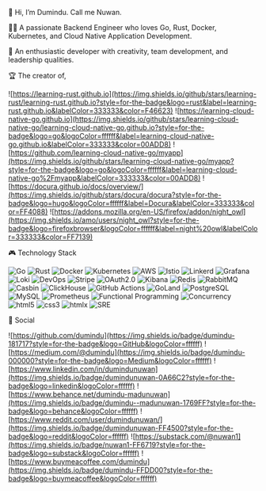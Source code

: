 👋 Hi, I’m Dumindu. Call me Nuwan.

🧑‍💻 A passionate Backend Engineer who loves Go, Rust, Docker, Kubernetes, and Cloud Native Application Development.

🌱 An enthusiastic developer with creativity, team development, and leadership qualities.

🏆 The creator of,

![https://learning-rust.github.io](https://img.shields.io/github/stars/learning-rust/learning-rust.github.io?style=for-the-badge&logo=rust&label=learning-rust.github.io&labelColor=333333&color=F46623)
![https://learning-cloud-native-go.github.io](https://img.shields.io/github/stars/learning-cloud-native-go/learning-cloud-native-go.github.io?style=for-the-badge&logo=go&logoColor=ffffff&label=learning-cloud-native-go.github.io&labelColor=333333&color=00ADD8)
![https://github.com/learning-cloud-native-go/myapp](https://img.shields.io/github/stars/learning-cloud-native-go/myapp?style=for-the-badge&logo=go&logoColor=ffffff&label=learning-cloud-native-go%2Fmyapp&labelColor=333333&color=00ADD8)
![https://docura.github.io/docs/overview/](https://img.shields.io/github/stars/docura/docura?style=for-the-badge&logo=hugo&logoColor=ffffff&label=Docura&labelColor=333333&color=FF4088)
![https://addons.mozilla.org/en-US/firefox/addon/night_owl](https://img.shields.io/amo/users/night_owl?style=for-the-badge&logo=firefoxbrowser&logoColor=ffffff&label=night%20owl&labelColor=333333&color=FF7139)

🎮 Technology Stack

![Go](https://img.shields.io/badge/Go-00ADD8?style=for-the-badge&logo=go&logoColor=ffffff)
![Rust](https://img.shields.io/badge/Rust-F46623?style=for-the-badge&logo=rust&logoColor=ffffff)
![Docker](https://img.shields.io/badge/Docker-2496ED?style=for-the-badge&logo=docker&logoColor=ffffff)
![Kubernetes](https://img.shields.io/badge/Kubernetes-326CE5?style=for-the-badge&logo=Kubernetes&logoColor=ffffff)
![AWS](https://img.shields.io/badge/AWS-FF9900?style=for-the-badge&logo=aws&logoColor=ffffff)
![Istio](https://img.shields.io/badge/Istio-466BB0?style=for-the-badge&logo=Istio&logoColor=ffffff)
![Linkerd](https://img.shields.io/badge/Linkerd-2BEDA7?style=for-the-badge&logo=Linkerd&logoColor=ffffff)
![Grafana](https://img.shields.io/badge/Grafana-F46800?style=for-the-badge&logo=Grafana&logoColor=ffffff)
![Loki](https://img.shields.io/badge/Loki-F46800?style=for-the-badge&logo=Grafana&logoColor=ffffff)
![DevOps](https://img.shields.io/badge/DevOps-00ADD8?style=for-the-badge)
![Stripe](https://img.shields.io/badge/Stripe-008CDD?style=for-the-badge&logo=Stripe&logoColor=ffffff)
![OAuth2.0](https://img.shields.io/badge/OAuth2.0-333333?style=for-the-badge)
![Kibana](https://img.shields.io/badge/Kibana-005571?style=for-the-badge&logo=Kibana&logoColor=ffffff)
![Redis](https://img.shields.io/badge/Redis-DC382D?style=for-the-badge&logo=Redis&logoColor=ffffff)
![RabbitMQ](https://img.shields.io/badge/RabbitMQ-FF6600?style=for-the-badge&logo=RabbitMQ&logoColor=ffffff)
![Casbin](https://img.shields.io/badge/Casbin-00ADD8?style=for-the-badge)
![ClickHouse](https://img.shields.io/badge/ClickHouse-FFCC01?style=for-the-badge&logo=ClickHouse&logoColor=ffffff)
![GitHub Actions](https://img.shields.io/badge/githubactions-2088FF?style=for-the-badge&logo=githubactions&logoColor=FFFFFF)
![GoLand](https://img.shields.io/badge/GoLand-000000?style=for-the-badge&logo=GoLand&logoColor=ffffff)
![PostgreSQL](https://img.shields.io/badge/PostgreSQL-4169E1?style=for-the-badge&logo=PostgreSQL&logoColor=ffffff)
![MySQL](https://img.shields.io/badge/MySQL-4479A1?style=for-the-badge&logo=MySQL&logoColor=ffffff)
![Prometheus](https://img.shields.io/badge/Prometheus-E6522C?style=for-the-badge&logo=Prometheus&logoColor=ffffff)
![Functional Programming](https://img.shields.io/badge/Functional%20Programming-0969da?style=for-the-badge)
![Concurrency](https://img.shields.io/badge/Concurrency-333333?style=for-the-badge)
![html5](https://img.shields.io/badge/html5-E34F26?style=for-the-badge&logo=html5&logoColor=ffffff)
![css3](https://img.shields.io/badge/css3-1572B6?style=for-the-badge&logo=css3&logoColor=ffffff)
![htmlx](https://img.shields.io/badge/htmlx-333333?style=for-the-badge)
![SRE](https://img.shields.io/badge/SRE-00ADD8?style=for-the-badge)


🙋 Social

![https://github.com/dumindu](https://img.shields.io/badge/dumindu-181717?style=for-the-badge&logo=GitHub&logoColor=ffffff)
![https://medium.com/@dumindu](https://img.shields.io/badge/dumindu-000000?style=for-the-badge&logo=Medium&logoColor=ffffff)
![https://www.linkedin.com/in/dumindunuwan](https://img.shields.io/badge/dumindunuwan-0A66C2?style=for-the-badge&logo=linkedin&logoColor=ffffff)
![https://www.behance.net/dumindu-madunuwan](https://img.shields.io/badge/dumindu--madunuwan-1769FF?style=for-the-badge&logo=behance&logoColor=ffffff)
![https://www.reddit.com/user/dumindunuwan/](https://img.shields.io/badge/dumindunuwan-FF4500?style=for-the-badge&logo=reddit&logoColor=ffffff)
![https://substack.com/@nuwan1](https://img.shields.io/badge/nuwan1-FF6719?style=for-the-badge&logo=substack&logoColor=ffffff)
![https://www.buymeacoffee.com/dumindu](https://img.shields.io/badge/dumindu-FFDD00?style=for-the-badge&logo=buymeacoffee&logoColor=ffffff)




